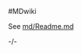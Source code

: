 #MDwiki

See [md/Readme.md](https://github.com/henkvantijen/MDwiki/blob/master/md/Readme.md)


-/-



